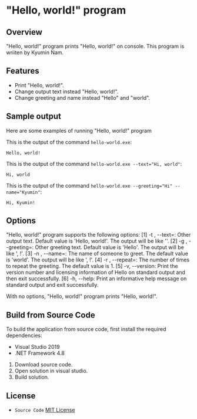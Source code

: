 # "Hello, world!" program

## Overview
 "Hello, world!" program prints "Hello, world!" on console.
 This program is wriiten by Kyumin Nam.

## Features
 - Print "Hello, world!".
 - Change output text instead "Hello, world!".
 - Change greeting and name instead "Hello" and "world".

## Sample output
Here are some examples of running "Hello, world!" program

This is the output of the command `hello-world.exe`:
```
Hello, world!
```

This is the output of the command `hello-world.exe --text="Hi, world"`:
```
Hi, world
```

This is the output of the command `hello-world.exe --greeting="Hi" --name="Kyumin"`:
```
Hi, Kyumin!
```

## Options

"Hello, world!" program supports the following options:
 [1] -t <Text>, --text=<Text>: Other output text. Default value is 'Hello, world!'. The output will be like '<Text>'.
 [2] -g <Text>, --greeting=<Text>: Other greeting text. Default value is 'Hello'. The output will be like '<Greeting>, <Name>!'.
 [3] -n <Text>, --name=<Text>: The name of someone to greet. The default value is 'world'. The output will be like '<Greeting>, <Name>!'.
 [4] -r <Number>, --repeat=<Numver>: The number of times to repeat the greeting. The default value is 1.
 [5] -v, --version: Print the version number and licensing information of Hello on standard output and then exit successfully.
 [6] -h, --help: Print an informative help message on standard output and exit successfully.

With no options, "Hello, world!" program prints "Hello, world!".

## Build from Source Code
 To build the application from source code, first install the required dependencies:
  - Visual Studio 2019
  - .NET Framework 4.8

 1. Download source code.
 2. Open solution in visual studio.
 3. Build solution.

## License
 - `Source Code` [MIT License](license.txt)
